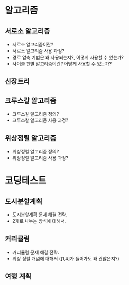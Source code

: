 # 알고리즘

## 서로소 알고리즘

- 서로소 알고리즘이란?
- 서로소 알고리즘 사용 과정?
- 경로 압축 기법은 왜 사용되는지?, 어떻게 사용할 수 있는가?
- 사이클 판별 알고리즘이란? 어떻게 사용할 수 있는가?

## 신장트리

## 크루스칼 알고리즘

- 크루스칼 알고리즘 정의?
- 크루스칼 알고리즘 사용 과정?

## 위상정렬 알고리즘

- 위상정렬 알고리즘 정의?
- 위상정렬 알고리즘 사용 과정?

# 코딩테스트

## 도시분할계획

- 도시분할계획 문제 해결 전략.
- 2개로 나누는 방식에 대해서.

## 커리큘럼

- 커리큘럼 문제 해결 전략.
- 위상 정렬 개념에 대해서 ([1,4]가 들어가도 왜 괜찮은지?)

## 여행 계획
